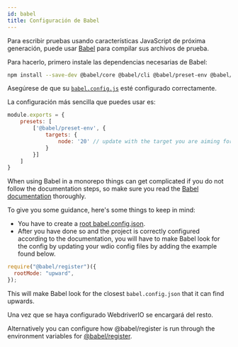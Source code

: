 ```yaml
---
id: babel
title: Configuración de Babel
---
```


Para escribir pruebas usando características JavaScript de próxima generación, puede usar [Babel](https://babeljs.io) para compilar sus archivos de prueba.

Para hacerlo, primero instale las dependencias necesarias de Babel:

```bash npm2yarn
npm install --save-dev @babel/core @babel/cli @babel/preset-env @babel/register
```

Asegúrese de que su [`babel.config.js`](https://babeljs.io/docs/en/config-files) esté configurado correctamente.

La configuración más sencilla que puedes usar es:

```js title="babel.config.js"
module.exports = {
    presets: [
        ['@babel/preset-env', {
            targets: {
                node: '20' // update with the target you are aiming for
            }
        }]
    ]
}
```

When using Babel in a monorepo things can get complicated if you do not follow the documentation steps, so make sure you read the [Babel documentation](https://babeljs.io/docs/config-files#monorepos) thoroughly.

To give you some guidance, here's some things to keep in mind:
- You have to create a [root babel.config.json](https://babeljs.io/docs/config-files#root-babelconfigjson-file).
- After you have done so and the project is correctly configured according to the documentation, you will have to make Babel look for the config by updating your wdio config files by adding the example found below.

```js
require("@babel/register")({
  rootMode: "upward",
});
```

This will make Babel look for the closest `babel.config.json` that it can find upwards.

Una vez que se haya configurado WebdriverIO se encargará del resto.

Alternatively you can configure how @babel/register is run through the environment variables for [@babel/register](https://babeljs.io/docs/babel-register#environment-variables).
